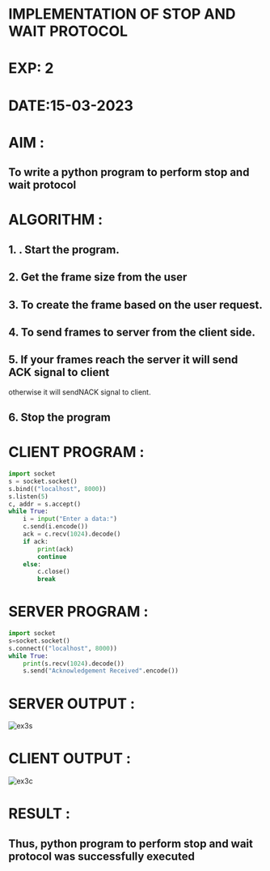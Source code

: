 # IMPLEMENTATION OF STOP AND WAIT PROTOCOL

# EXP: 2

# DATE:15-03-2023

# AIM :
## To write a python program to perform stop and wait protocol


# ALGORITHM :
## 1. . Start the program.
## 2. Get the frame size from the user
## 3. To create the frame based on the user request.
## 4. To send frames to server from the client side.
## 5. If your frames reach the server it will send ACK signal to client
otherwise it will sendNACK signal to client.
## 6. Stop the program

# CLIENT PROGRAM :
```PYTHON 3 
import socket
s = socket.socket()
s.bind(("localhost", 8000))
s.listen(5)
c, addr = s.accept()
while True:
    i = input("Enter a data:")
    c.send(i.encode())
    ack = c.recv(1024).decode()
    if ack:
        print(ack)
        continue
    else:
        c.close()
        break
```
# SERVER PROGRAM :
```PYTHON 3
import socket
s=socket.socket()
s.connect(("localhost", 8000))
while True:
    print(s.recv(1024).decode()) 
    s.send("Acknowledgement Received".encode())
```


# SERVER OUTPUT :
![ex3s](https://github.com/ARUNKUMART9968/EX-2/assets/121215794/952c947e-3d4c-46ef-acc9-f555432153c9)
# CLIENT OUTPUT :
![ex3c](https://github.com/ARUNKUMART9968/EX-2/assets/121215794/0e37799e-a40a-4c4f-b83e-32658daa7edd)



# RESULT :
## Thus, python program to perform stop and wait protocol was successfully executed
